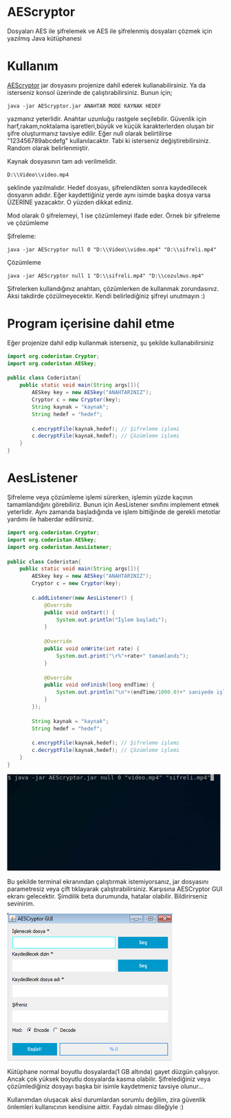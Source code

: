 # AEScryptor
Dosyaları AES ile şifrelemek ve AES ile şifrelenmiş dosyaları çözmek için yazılmış Java kütüphanesi

# Kullanım

[AEScryptor](https://github.com/coderistan/AEScryptor/blob/master/dist/AEScryptor.jar) jar dosyasını projenize dahil ederek kullanabilirsiniz. Ya da isterseniz konsol üzerinde de çalıştırabilirsiniz. Bunun için;

```
java -jar AEScryptor.jar ANAHTAR MODE KAYNAK HEDEF
```

yazmanız yeterlidir. Anahtar uzunluğu rastgele seçilebilir. Güvenlik için harf,rakam,noktalama işaretleri,büyük ve küçük karakterlerden oluşan bir şifre oluşturmanız tavsiye edilir. Eğer null olarak belirtilirse "123456789abcdefg" kullanılacaktır. Tabi ki isterseniz değiştirebilirsiniz. Random olarak belirlenmiştir. 

Kaynak dosyasının tam adı verilmelidir.

```
D:\\Video\\video.mp4
```

şeklinde yazılmalıdır. Hedef dosyası, şifrelendikten sonra kaydedilecek dosyanın adıdır. Eğer kaydettiğiniz yerde aynı isimde başka dosya varsa ÜZERİNE yazacaktır. O yüzden dikkat ediniz. 

Mod olarak 0 şifrelemeyi, 1 ise çözümlemeyi ifade eder. Örnek bir şifreleme ve çözümleme

Şifreleme:
```
java -jar AEScryptor null 0 "D:\\Video\\video.mp4" "D:\\sifreli.mp4"
```

Çözümleme
```
java -jar AEScryptor null 1 "D:\\sifreli.mp4" "D:\\cozulmus.mp4"
```

Şifrelerken kullandığınız anahtarı, çözümlerken de kullanmak zorundasınız. Aksi takdirde çözülmeyecektir. Kendi belirlediğiniz şifreyi unutmayın :)

# Program içerisine dahil etme

Eğer projenize dahil edip kullanmak isterseniz, şu şekilde kullanabilirsiniz

```java
import org.coderistan.Cryptor;
import org.coderistan.AESkey;

public class Coderistan{
    public static void main(String args[]){
        AESkey key = new AESkey("ANAHTARINIZ");
        Cryptor c = new Cryptor(key);
        String kaynak = "kaynak";
        String hedef = "hedef";
        
        c.encryptFile(kaynak,hedef); // Şifreleme işlemi
        c.decryptFile(kaynak,hedef); // Çözümleme işlemi
    }
}
```

# AesListener

Şifreleme veya çözümleme işlemi sürerken, işlemin yüzde kaçının tamamlandığını görebiliriz. Bunun için AesListener sınıfını implement etmek yeterlidir. Aynı zamanda başladığında ve işlem bittiğinde de gerekli metotlar yardımı ile haberdar edilirsiniz.

```java
import org.coderistan.Cryptor;
import org.coderistan.AESkey;
import org.coderistan.AesListener;

public class Coderistan{
    public static void main(String args[]){
        AESkey key = new AESkey("ANAHTARINIZ");
        Cryptor c = new Cryptor(key);
        
        c.addListener(new AesListener() {
            @Override
            public void onStart() {
                System.out.println("İşlem başladı");
            }

            @Override
            public void onWrite(int rate) {
                System.out.print("\r%"+rate+" tamamlandı");
            }

            @Override
            public void onFinish(long endTime) {
                System.out.println("\n"+(endTime/1000.0)+" saniyede işlem tamamlandı");
            }
        });
        
        String kaynak = "kaynak";
        String hedef = "hedef";
        
        c.encryptFile(kaynak,hedef); // Şifreleme işlemi
        c.decryptFile(kaynak,hedef); // Çözümleme işlemi
    }
}

```
![How To Work](https://raw.githubusercontent.com/coderistan/AEScryptor/master/how_to_work.gif)

Bu şekilde terminal ekranından çalıştırmak istemiyorsanız, jar dosyasını parametresiz veya çift tıklayarak çalıştırabilirsiniz. Karşısına AESCryptor GUI ekranı gelecektir. Şimdilik beta durumunda, hatalar olabilir. Bildirirseniz sevinirim.

![How To Work](https://raw.githubusercontent.com/coderistan/AEScryptor/master/gui.png)

Kütüphane normal boyutlu dosyalarda(1 GB altında) gayet düzgün çalışıyor. Ancak çok yüksek boyutlu dosyalarda kasma olabilir. Şifrelediğiniz veya çözümlediğiniz dosyayı başka bir isimle kaydetmeniz tavsiye olunur...

Kullanımdan oluşacak aksi durumlardan sorumlu değilim, zira güvenlik önlemleri kullanıcının kendisine aittir. Faydalı olması dileğiyle :)
